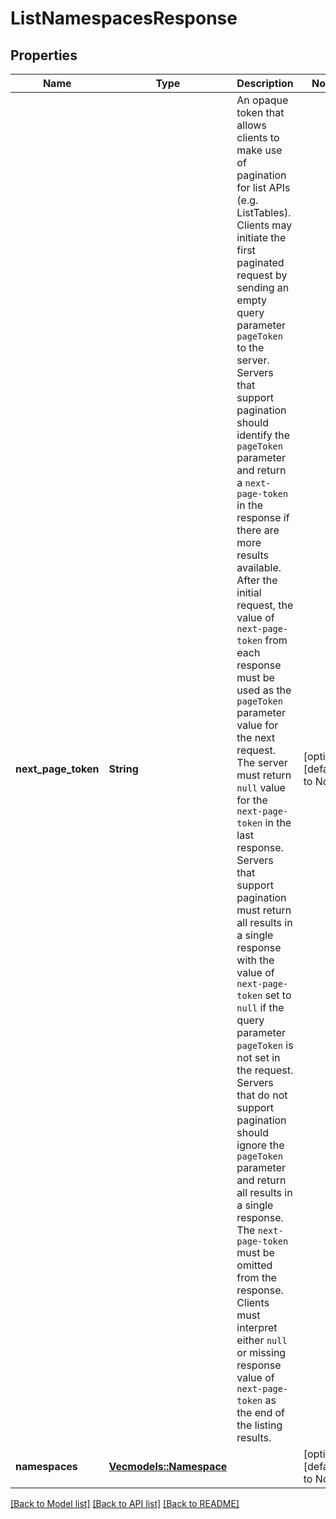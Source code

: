 # ListNamespacesResponse

## Properties
Name | Type | Description | Notes
------------ | ------------- | ------------- | -------------
**next_page_token** | **String** | An opaque token that allows clients to make use of pagination for list APIs (e.g. ListTables). Clients may initiate the first paginated request by sending an empty query parameter `pageToken` to the server. Servers that support pagination should identify the `pageToken` parameter and return a `next-page-token` in the response if there are more results available.  After the initial request, the value of `next-page-token` from each response must be used as the `pageToken` parameter value for the next request. The server must return `null` value for the `next-page-token` in the last response. Servers that support pagination must return all results in a single response with the value of `next-page-token` set to `null` if the query parameter `pageToken` is not set in the request. Servers that do not support pagination should ignore the `pageToken` parameter and return all results in a single response. The `next-page-token` must be omitted from the response. Clients must interpret either `null` or missing response value of `next-page-token` as the end of the listing results. | [optional] [default to None]
**namespaces** | [**Vec<models::Namespace>**](array.md) |  | [optional] [default to None]

[[Back to Model list]](../README.md#documentation-for-models) [[Back to API list]](../README.md#documentation-for-api-endpoints) [[Back to README]](../README.md)


